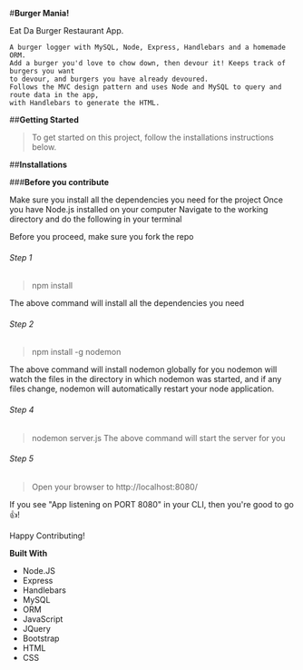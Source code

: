 #**Burger Mania!**

Eat Da Burger Restaurant App.

    A burger logger with MySQL, Node, Express, Handlebars and a homemade ORM. 
    Add a burger you'd love to chow down, then devour it! Keeps track of burgers you want 
    to devour, and burgers you have already devoured.
    Follows the MVC design pattern and uses Node and MySQL to query and route data in the app, 
    with Handlebars to generate the HTML.

##**Getting Started**
>To get started on this project, follow the installations instructions below.

##**Installations**

###**Before you contribute**

Make sure you install all the dependencies you need for the project
Once you have Node.js installed on your computer
Navigate to the working directory and do the following in your terminal

Before you proceed, make sure you fork the repo

###### Step 1
> npm install

The above command will install all the dependencies you need


###### Step 2
> npm install -g nodemon

The above command will install nodemon globally for you
nodemon will watch the files in the directory in which nodemon was started, and if any files 
change, nodemon will automatically restart your node application.

###### Step 4
> nodemon server.js
The above command will start the server for you


###### Step 5
> Open your browser to http://localhost:8080/

If you see "App listening on PORT 8080" in your CLI, then you're good to go :thumbsup:!

Happy Contributing!

**Built With**
* Node.JS
* Express
* Handlebars
* MySQL
* ORM
* JavaScript
* JQuery
* Bootstrap
* HTML
* CSS
